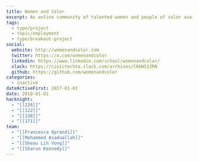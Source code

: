 ```yaml
---
title: Women and Color
excerpt: An online community of talented women and people of color available for speaking opportunities at tech-related events.
tags:
  - type/project
  - topic/employment
  - type/breakout-project
social:
  website: http://womenandcolor.com
  twitter: https://x.com/womenandcolor
  linkedin: https://www.linkedin.com/school/womenandcolor/
  slack: https://civictechto.slack.com/archives/C66N513RN
  github: https://github.com/womenandcolor
categories:
  - inactive
dateActiveFirst: 2017-01-01
date: 2018-01-01
hacknight:
  - "[[226]]"
  - "[[122]]"
  - "[[138]]"
  - "[[171]]"
team:
  - "[[Francesca Oprandi]]"
  - "[[Mohammed Asaduallah]]"
  - "[[Sheau Lih Vong]]"
  - "[[Sharon Kennedy]]"
---
```

